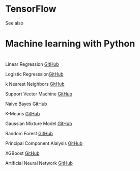 # TensorFlow


See also 
#  Machine learning with Python <h1>

Linear Regression [GitHub](https://github.com/pythonuzgit/elmurodov_linearregression)

Logistic Regresssion[GitHub](https://github.com/pythonuzgit/elmurodov_logisticRegression)

k Nearest Neighbors [GitHub](https://github.com/pythonuzgit/elmurodov_kNearestNeighbors)

Support Vector Machine [GitHub](https://github.com/pythonuzgit/samuz/blob/master/Support%20Vector%20Machine%20with%20Nonlinear%20kernel.ipynb)

Naive Bayes [GitHub](https://github.com/pythonuzgit/samuz/blob/master/Naive%20Bayes%20Classification.ipynb)

K-Means [GitHub](https://github.com/pythonuzgit/samuz/blob/master/K-Means%20Clusters%20with%20ipl.csv.ipynb)

Gaussian Mixture Model [GitHub](https://github.com/pythonuzgit/elmurodov_GaussianMixtureModel)


Random Forest [GitHub](https://github.com/pythonuzgit/elmurodov_RandomForest)

Principal Component Alalysis [GitHub](https://github.com/pythonuzgit/elmurodov_PrincipialComponentAnalysis)

XGBoost [GitHub](https://github.com/pythonuzgit/elmurodov_XGBoost)

Artificial Neural Network [GitHub](https://github.com/pythonuzgit/elmurodov_ArtificialNeuralNetworks)


